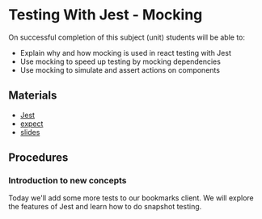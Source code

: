 # Testing With Jest - Mocking

On successful completion of this subject (unit) students will be able to:

* Explain why and how mocking is used in react testing with Jest
* Use mocking to speed up testing by mocking dependencies
* Use mocking to simulate and assert actions on components

## Materials
* [Jest](https://jestjs.io/)
* [expect](https://jestjs.io/docs/en/expect.html)
* [slides](https://docs.google.com/presentation/d/1ZD4DGS9wq4yxITLE67QahaYn17wP0U8P06n_No6QND0/edit?usp=sharing)

## Procedures
### Introduction to new concepts

Today we'll add some more tests to our bookmarks client. We will explore the features of Jest and learn how to do snapshot testing.
